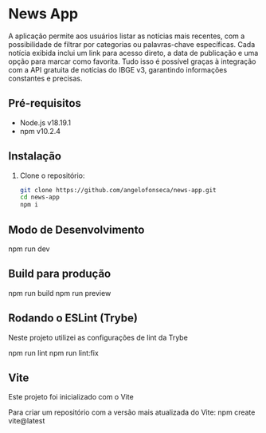 # News App

A aplicação permite aos usuários listar as notícias mais recentes, com a possibilidade de filtrar por categorias ou palavras-chave específicas. Cada notícia exibida inclui um link para acesso direto, a data de publicação e uma opção para marcar como favorita. Tudo isso é possível graças à integração com a API gratuita de notícias do IBGE v3, garantindo informações constantes e precisas.

## Pré-requisitos

- Node.js v18.19.1
- npm v10.2.4

## Instalação

1. Clone o repositório:

   ```bash
   git clone https://github.com/angelofonseca/news-app.git
   cd news-app
   npm i

## Modo de Desenvolvimento

  npm run dev

## Build para produção

  npm run build
  npm run preview

## Rodando o ESLint (Trybe)

  Neste projeto utilizei as configurações de lint da Trybe

  npm run lint
  npm run lint:fix

## Vite

  Este projeto foi inicializado com o Vite

  Para criar um repositório com a versão mais atualizada do Vite:
    npm create vite@latest
  